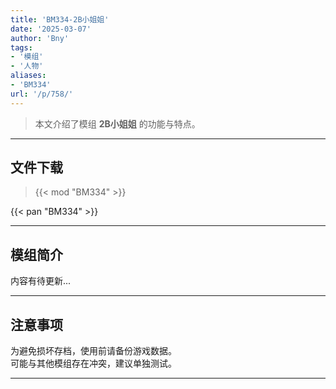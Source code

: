 ```yaml
---
title: 'BM334-2B小姐姐'
date: '2025-03-07'
author: 'Bny'
tags:
- '模组'
- '人物'
aliases:
- 'BM334'
url: '/p/758/'
---
```


> 本文介绍了模组 **2B小姐姐** 的功能与特点。

---

## 文件下载  

> {{< mod "BM334" >}}  

{{< pan "BM334" >}}  

---

## 模组简介

>  
内容有待更新...  

---

## 注意事项

>  
为避免损坏存档，使用前请备份游戏数据。  
可能与其他模组存在冲突，建议单独测试。  

---

